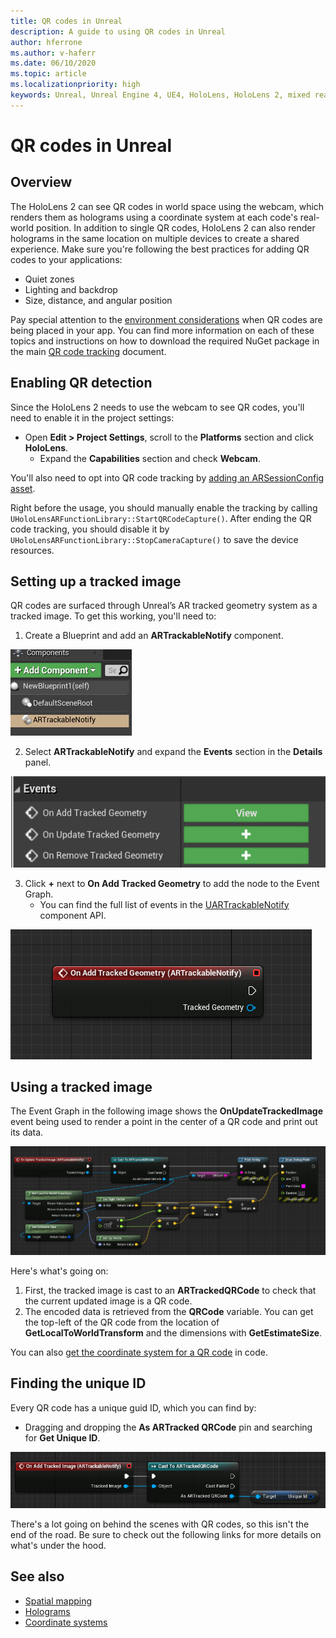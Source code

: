 ```yaml
---
title: QR codes in Unreal
description: A guide to using QR codes in Unreal
author: hferrone
ms.author: v-haferr
ms.date: 06/10/2020
ms.topic: article
ms.localizationpriority: high
keywords: Unreal, Unreal Engine 4, UE4, HoloLens, HoloLens 2, mixed reality, development, features, documentation, guides, holograms, qr codes
---
```

# QR codes in Unreal

## Overview

The HoloLens 2 can see QR codes in world space using the webcam, which renders them as holograms using a coordinate system at each code's real-world position.  In addition to single QR codes, HoloLens 2 can also render holograms in the same location on multiple devices to create a shared experience. Make sure you're following the best practices for adding QR codes to your applications:

- Quiet zones
- Lighting and backdrop
- Size, distance, and angular position

Pay special attention to the [environment considerations](../../environment-considerations-for-hololens.md) when QR codes are being placed in your app. You can find more information on each of these topics and instructions on how to download the required NuGet package in the main [QR code tracking](../platform-capabilities-and-apis/qr-code-tracking.md) document. 

## Enabling QR detection
Since the HoloLens 2 needs to use the webcam to see QR codes, you'll need to enable it in the project settings:
- Open **Edit > Project Settings**, scroll to the **Platforms** section and click **HoloLens**.
    + Expand the **Capabilities** section and check **Webcam**.  

You'll also need to opt into QR code tracking by [adding an ARSessionConfig asset](https://docs.microsoft.com/windows/mixed-reality/unreal-uxt-ch3#adding-the-session-asset).

Right before the usage, you should manually enable the tracking by calling `UHoloLensARFunctionLibrary::StartQRCodeCapture()`. After ending the QR code tracking, you should disable it by `UHoloLensARFunctionLibrary::StopCameraCapture()` to save the device resources. 

## Setting up a tracked image

QR codes are surfaced through Unreal’s AR tracked geometry system as a tracked image. To get this working, you'll need to:
1. Create a Blueprint and add an **ARTrackableNotify** component.

![QR AR Trackable Notify](images/unreal-spatialmapping-artrackablenotify.PNG)

2. Select **ARTrackableNotify** and expand the **Events** section in the **Details** panel. 

![QR Events](images/unreal-spatialmapping-events.PNG)

3. Click **+** next to **On Add Tracked Geometry** to add the node to the Event Graph.
    - You can find the full list of events in the [UARTrackableNotify](https://docs.unrealengine.com/API/Runtime/AugmentedReality/UARTrackableNotifyComponent/index.html) component API. 

![QR Render Example image](images/unreal-qr-codes-tracked-geometry.png)

## Using a tracked image
The Event Graph in the following image shows the **OnUpdateTrackedImage** event being used to render a point in the center of a QR code and print out its data. 

![QR Render Example](images/unreal-qr-render.PNG)

Here's what's going on:
1. First, the tracked image is cast to an **ARTrackedQRCode** to check that the current updated image is a QR code.  
2. The encoded data is retrieved from the **QRCode** variable. You can get the top-left of the QR code from the location of **GetLocalToWorldTransform** and the dimensions with **GetEstimateSize**. 

You can also [get the coordinate system for a QR code](https://docs.microsoft.com/windows/mixed-reality/qr-code-tracking#getting-the-coordinate-system-for-a-qr-code) in code.

## Finding the unique ID
Every QR code has a unique guid ID, which you can find by:
- Dragging and dropping the **As ARTracked QRCode**  pin and searching for **Get Unique ID**.

![QR Guid](images/unreal-qr-guid.PNG)

There's a lot going on behind the scenes with QR codes, so this isn't the end of the road. Be sure to check out the following links for more details on what's under the hood.

## See also
* [Spatial mapping](../../design/spatial-mapping.md)
* [Holograms](../../out-of-scope/hologram.md)
* [Coordinate systems](../../design/coordinate-systems.md)
